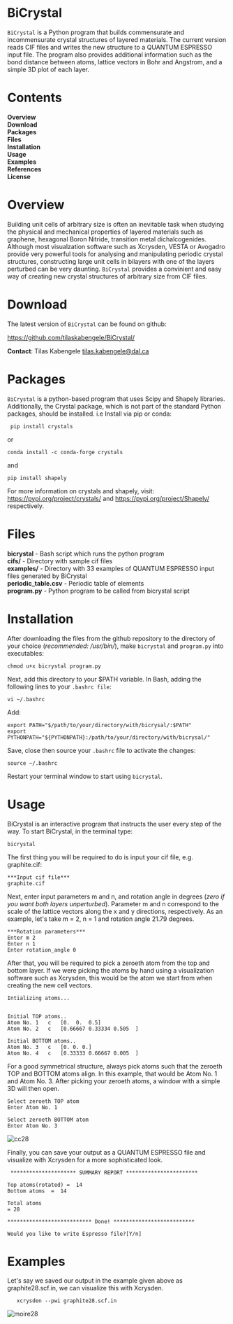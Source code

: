 # BiCrystal
``BiCrystal`` is a Python program that builds commensurate and incommensurate crystal structures of layered materials. The current version reads CIF files and writes the new structure to a QUANTUM ESPRESSO input file. The program also provides additional information such as the bond distance between atoms, lattice vectors in Bohr and Angstrom, and a simple 3D plot of each layer.

Contents
==========
**Overview** \
**Download** \
**Packages** \
**Files** \
**Installation** \
**Usage** \
**Examples** \
**References** \
**License** 

# Overview
Building unit cells of arbitrary size is often an inevitable task when studying the physical and mechanical properties of layered materials such as graphene, hexagonal Boron Nitride, transition metal dichalcogenides. Although most visualzation software such as Xcrysden, VESTA or Avogadro provide very powerful tools for analysing and manipulating periodic crystal structures, constructing large unit cells in bilayers with one of the layers perturbed can be very daunting. ``BiCrystal`` provides a convinient and easy way of creating new crystal structures of arbitrary size from CIF files.

# Download
The latest version of ``BiCrystal`` can be found on github:

https://github.com/tilaskabengele/BiCrystal/


**Contact**: Tilas Kabengele tilas.kabengele@dal.ca

# Packages
`BiCrystal` is a python-based program that uses Scipy and Shapely libraries. Additionally, the Crystal package, which is not part of the standard Python packages, should be installed. i.e Install via pip or conda:

     pip install crystals
or

    conda install -c conda-forge crystals
and

    pip install shapely
    
For more information on crystals and shapely, visit: https://pypi.org/project/crystals/ and https://pypi.org/project/Shapely/ respectively.
 
 # Files

**bicrystal** - Bash script which runs the python program \
**cifs/** - Directory with sample cif files \
**examples/** - Directory with 33 examples of QUANTUM ESPRESSO input files generated by BiCrystal \
**periodic_table.csv** - Periodic table of elements \
**program.py** - Python program to be called from bicrystal script

# Installation
After downloading the files from the github repository to the directory of your choice (_recommended: /usr/bin/_), make `bicrystal` and `program.py` into executables:

    chmod u+x bicrystal program.py

Next, add this directory to your $PATH variable. In Bash, adding the following lines to your `.bashrc file`:

    vi ~/.bashrc

Add:

    export PATH="$/path/to/your/directory/with/bicrysal/:$PATH"
    export PYTHONPATH="${PYTHONPATH}:/path/to/your/directory/with/bicrysal/"

Save, close then source your `.bashrc` file to activate the changes:
    
    source ~/.bashrc

Restart your terminal window to start using `bicrystal`.

# Usage
BiCrystal is an interactive program that instructs the user every step of the way. To start BiCrystal, in the terminal type:

    bicrystal
    
The first thing you will be required to do is input your cif file, e.g. graphite.cif:

    ***Input cif file***
    graphite.cif

Next, enter input parameters m and n, and rotation angle in degrees (_zero if you want both layers unperturbed_).
Parameter m and n correspond to the scale of the lattice vectors along the x and y directions, respectively. As an example, let's take m = 2, n = 1 and rotation angle 21.79 degrees.
    
    ***Rotation parameters***
    Enter m 2
    Enter n 1
    Enter rotation_angle 0

After that, you will be required to pick a zeroeth atom from the top and bottom layer. If we were picking the atoms by hand using a visualization software such as Xcrysden, this would be the atom we start from when creating the new cell vectors. 

    Intializing atoms...


    Initial TOP atoms..
    Atom No. 1   c   [0.  0.  0.5]
    Atom No. 2   c   [0.66667 0.33334 0.505  ]

    Initial BOTTOM atoms..
    Atom No. 3   c   [0. 0. 0.]
    Atom No. 4   c   [0.33333 0.66667 0.005  ]
    
 For a good symmetrical structure, always pick atoms such that the zeroeth TOP and BOTTOM atoms align. In this example, that would be Atom No. 1 and Atom No. 3. After picking your zeroeth atoms, a window with a simple 3D will then open.
 
    Select zeroeth TOP atom
    Enter Atom No. 1

    Select zeroeth BOTTOM atom
    Enter Atom No. 3

 
 ![cc28](https://user-images.githubusercontent.com/62076249/87927879-48795500-ca5a-11ea-98c1-b2949bb672e3.PNG)
 
 Finally, you can save your output as a QUANTUM ESPRESSO file and visualize with Xcrysden for a more sophisticated look.
 
     ********************* SUMMARY REPORT ***********************

    Top atoms(rotated) =  14
    Bottom atoms  =  14

    Total atoms
    = 28

    *************************** Done! **************************

    Would you like to write Espresso file?[Y/n]

   # Examples
   
   Let's say we saved our output in the example given above as graphite28.scf.in, we can visualize this with Xcrysden.
   
       xcrysden --pwi graphite28.scf.in
       
   ![moire28](https:///user-images.githubusercontent.com/BiCrystal/issues/2#issue-661672229.PNG)
   
   
   
   
   
